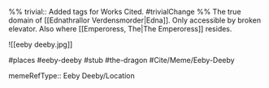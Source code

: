 %%
trivial:: Added tags for Works Cited.
#trivialChange 
%%
The true domain of [[Ednathrallor Verdensmorder|Edna]]. Only accessible by broken elevator. Also where [[Emperoress, The|The Emperoress]] resides.

![[eeby deeby.jpg]]

#places #eeby-deeby #stub #the-dragon #Cite/Meme/Eeby-Deeby

memeRefType:: Eeby Deeby/Location